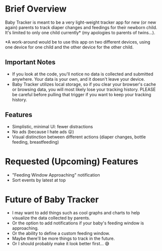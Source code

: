 # Brief Overview

Baby Tracker is meant to be a very light-weight tracker app for new (or new
again) parents to track diaper changes and feedings for their newborn child.
It's limited to only one child currently* (my apologies to parents of twins...).

*A work-around would be to use this app on two different devices, using one
device for one child and the other device for the other child.

## Important Notes

* If you look at the code, you'll notice no data is collected and submitted
  anywhere. Your data is your own, and it doesn't leave your device.
* Baby Tracker utilizes local storage, so if you clear your browser's cache or
  browsing data, you will most likely lose your tracking history. PLEASE be
  careful before pulling that trigger if you want to keep your tracking history.

## Features

* Simplistic, minimal UI: fewer distractions
* No ads (because I hate ads 😛)
* Visual distinction between different actions (diaper changes, bottle feeding,
  breastfeeding)

# Requested (Upcoming) Features
* "Feeding Window Approaching" notification
* Sort events by latest at top

# Future of Baby Tracker

* I may want to add things such as cool graphs and charts to help visualize the
  data collected by parents.
* Or the option to add notifications if your baby's feeding window is
  approaching.
* Or the ability to define a custom feeding window.
* Maybe there'll be more things to track in the future.
* Or I should probably make it look better first... 😅
